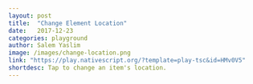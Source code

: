 ```yaml
---
layout: post
title:  "Change Element Location"
date:   2017-12-23
categories: playground
author: Salem Yaslim
image: /images/change-location.png
link: "https://play.nativescript.org/?template=play-tsc&id=HMv0V5"
shortdesc: Tap to change an item's location.
---
```

